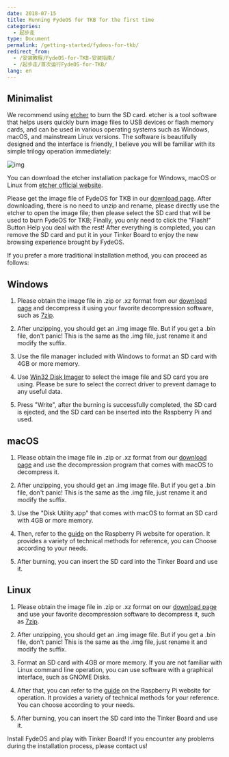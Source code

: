 ```yaml
---
date: 2018-07-15
title: Running FydeOS for TKB for the first time
categories:
  - 起步走
type: Document
permalink: /getting-started/fydeos-for-tkb/
redirect_from:
  - /安装教程/FydeOS-for-TKB-安装指南/
  - /起步走/首次运行FydeOS-for-TKB/
lang: en
---
```


## Minimalist

We recommend using [etcher](https://etcher.io/) to burn the SD card. etcher is a tool software that helps users quickly burn image files to USB devices or flash memory cards, and can be used in various operating systems such as Windows, macOS, and mainstream Linux versions. The software is beautifully designed and the interface is friendly, I believe you will be familiar with its simple trilogy operation immediately:

![img](https://fydeos.com/wp-content/uploads/2016/11/etcher-1.gif)

You can download the etcher installation package for Windows, macOS or Linux from [etcher official website](https://etcher.io/).

Please get the image file of FydeOS for TKB in our [download page](https://fydeos.com/download/). After downloading, there is no need to unzip and rename, please directly use the etcher to open the image file; then please select the SD card that will be used to burn FydeOS for TKB; Finally, you only need to click the "Flash!" Button Help you deal with the rest! After everything is completed, you can remove the SD card and put it in your Tinker Board to enjoy the new browsing experience brought by FydeOS.

If you prefer a more traditional installation method, you can proceed as follows:

## Windows

1. Please obtain the image file in .zip or .xz format from our [download page](https://fydeos.com/download/) and decompress it using your favorite decompression software, such as [7zip](https://www.7-zip.org/download.html).

2. After unzipping, you should get an .img image file. But if you get a .bin file, don't panic! This is the same as the .img file, just rename it and modify the suffix.

3. Use the file manager included with Windows to format an SD card with 4GB or more memory.

4. Use [Win32 Disk Imager](https://sourceforge.net/projects/win32diskimager/) to select the image file and SD card you are using. Please be sure to select the correct driver to prevent damage to any useful data.

5. Press "Write", after the burning is successfully completed, the SD card is ejected, and the SD card can be inserted into the Raspberry Pi and used.

## macOS

1. Please obtain the image file in .zip or .xz format from our [download page](https://fydeos.com/download/) and use the decompression program that comes with macOS to decompress it.

2. After unzipping, you should get an .img image file. But if you get a .bin file, don't panic! This is the same as the .img file, just rename it and modify the suffix.

3. Use the "Disk Utility.app" that comes with macOS to format an SD card with 4GB or more memory.

4. Then, refer to the [guide](https://www.raspberrypi.org/documentation/installation/installing-images/mac.md) on the Raspberry Pi website for operation. It provides a variety of technical methods for reference, you can Choose according to your needs.

4. After burning, you can insert the SD card into the Tinker Board and use it.

## Linux

1. Please obtain the image file in .zip or .xz format on our [download page](https://fydeos.com/download/) and use your favorite decompression software to decompress it, such as [7zip](https://www.7-zip.org/download.html).

2. After unzipping, you should get an .img image file. But if you get a .bin file, don't panic! This is the same as the .img file, just rename it and modify the suffix.

3. Format an SD card with 4GB or more memory. If you are not familiar with Linux command line operation, you can use software with a graphical interface, such as GNOME Disks.

4. After that, you can refer to the [guide](https://www.raspberrypi.org/documentation/installation/installing-images/mac.md) on the Raspberry Pi website for operation. It provides a variety of technical methods for your reference. You can choose according to your needs.

5. After burning, you can insert the SD card into the Tinker Board and use it.

Install FydeOS and play with Tinker Board! If you encounter any problems during the installation process, please contact us!
